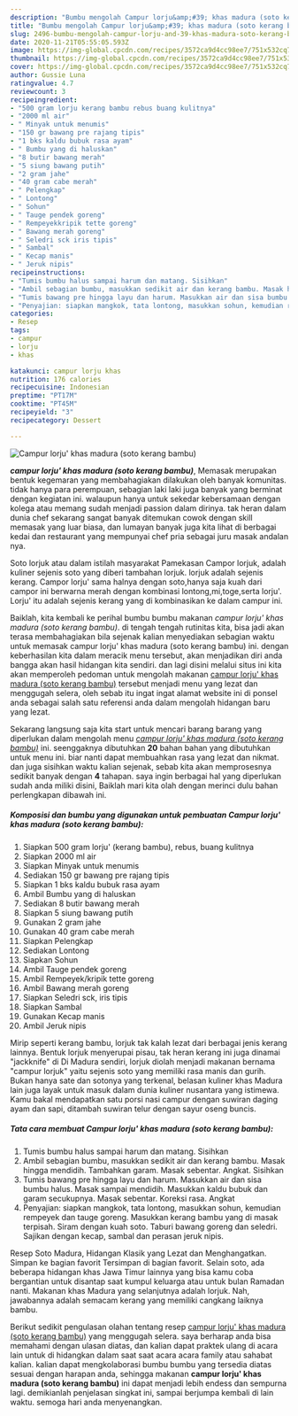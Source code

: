 ```yaml
---
description: "Bumbu mengolah Campur lorju&amp;#39; khas madura (soto kerang bambu), Enak Banget"
title: "Bumbu mengolah Campur lorju&amp;#39; khas madura (soto kerang bambu), Enak Banget"
slug: 2496-bumbu-mengolah-campur-lorju-and-39-khas-madura-soto-kerang-bambu-enak-banget
date: 2020-11-21T05:55:05.593Z
image: https://img-global.cpcdn.com/recipes/3572ca9d4cc98ee7/751x532cq70/campur-lorju-khas-madura-soto-kerang-bambu-foto-resep-utama.jpg
thumbnail: https://img-global.cpcdn.com/recipes/3572ca9d4cc98ee7/751x532cq70/campur-lorju-khas-madura-soto-kerang-bambu-foto-resep-utama.jpg
cover: https://img-global.cpcdn.com/recipes/3572ca9d4cc98ee7/751x532cq70/campur-lorju-khas-madura-soto-kerang-bambu-foto-resep-utama.jpg
author: Gussie Luna
ratingvalue: 4.7
reviewcount: 3
recipeingredient:
- "500 gram lorju kerang bambu rebus buang kulitnya"
- "2000 ml air"
- " Minyak untuk menumis"
- "150 gr bawang pre rajang tipis"
- "1 bks kaldu bubuk rasa ayam"
- " Bumbu yang di haluskan"
- "8 butir bawang merah"
- "5 siung bawang putih"
- "2 gram jahe"
- "40 gram cabe merah"
- " Pelengkap"
- " Lontong"
- " Sohun"
- " Tauge pendek goreng"
- " Rempeyekkripik tette goreng"
- " Bawang merah goreng"
- " Seledri sck iris tipis"
- " Sambal"
- " Kecap manis"
- " Jeruk nipis"
recipeinstructions:
- "Tumis bumbu halus sampai harum dan matang. Sisihkan"
- "Ambil sebagian bumbu, masukkan sedikit air dan kerang bambu. Masak hingga mendidih. Tambahkan garam. Masak sebentar. Angkat. Sisihkan"
- "Tumis bawang pre hingga layu dan harum. Masukkan air dan sisa bumbu halus. Masak sampai mendidih. Masukkan kaldu bubuk dan garam secukupnya. Masak sebentar. Koreksi rasa. Angkat"
- "Penyajian: siapkan mangkok, tata lontong, masukkan sohun, kemudian rempeyek dan tauge goreng. Masukkan kerang bambu yang di masak terpisah. Siram dengan kuah soto. Taburi bawang goreng dan seledri. Sajikan dengan kecap, sambal dan perasan jeruk nipis."
categories:
- Resep
tags:
- campur
- lorju
- khas

katakunci: campur lorju khas 
nutrition: 176 calories
recipecuisine: Indonesian
preptime: "PT17M"
cooktime: "PT45M"
recipeyield: "3"
recipecategory: Dessert

---
```



![Campur lorju&#39; khas madura (soto kerang bambu)](https://img-global.cpcdn.com/recipes/3572ca9d4cc98ee7/751x532cq70/campur-lorju-khas-madura-soto-kerang-bambu-foto-resep-utama.jpg)

<b><i>campur lorju&#39; khas madura (soto kerang bambu)</i></b>, Memasak merupakan bentuk kegemaran yang membahagiakan dilakukan oleh banyak komunitas. tidak hanya para perempuan, sebagian laki laki juga banyak yang berminat dengan kegiatan ini. walaupun hanya untuk sekedar kebersamaan dengan kolega atau memang sudah menjadi passion dalam dirinya. tak heran dalam dunia chef sekarang sangat banyak ditemukan cowok dengan skill memasak yang luar biasa, dan lumayan banyak juga kita lihat di berbagai kedai dan restaurant yang mempunyai chef pria sebagai juru masak andalan nya.

Soto lorjuk atau dalam istilah masyarakat Pamekasan Campor lorjuk, adalah kuliner sejenis soto yang diberi tambahan lorjuk. lorjuk adalah sejenis kerang. Campor lorju&#39; sama halnya dengan soto,hanya saja kuah dari campor ini berwarna merah dengan kombinasi lontong,mi,toge,serta lorju&#39;. Lorju&#39; itu adalah sejenis kerang yang di kombinasikan ke dalam campur ini.

Baiklah, kita kembali ke perihal bumbu bumbu makanan <i>campur lorju&#39; khas madura (soto kerang bambu)</i>. di tengah tengah rutinitas kita, bisa jadi akan terasa membahagiakan bila sejenak kalian menyediakan sebagian waktu untuk memasak campur lorju&#39; khas madura (soto kerang bambu) ini. dengan keberhasilan kita dalam meracik menu tersebut, akan menjadikan diri anda bangga akan hasil hidangan kita sendiri. dan lagi disini melalui situs ini kita akan memperoleh pedoman untuk mengolah makanan <u>campur lorju&#39; khas madura (soto kerang bambu)</u> tersebut menjadi menu yang lezat dan menggugah selera, oleh sebab itu ingat ingat alamat website ini di ponsel anda sebagai salah satu referensi anda dalam mengolah hidangan baru yang lezat.


Sekarang langsung saja kita start untuk mencari barang barang yang diperlukan dalam mengolah menu <u><i>campur lorju&#39; khas madura (soto kerang bambu)</i></u> ini. seenggaknya dibutuhkan <b>20</b> bahan bahan yang dibutuhkan untuk menu ini. biar nanti dapat membuahkan rasa yang lezat dan nikmat. dan juga sisihkan waktu kalian sejenak, sebab kita akan memprosesnya sedikit banyak dengan <b>4</b> tahapan. saya ingin berbagai hal yang diperlukan sudah anda miliki disini, Baiklah mari kita olah dengan merinci dulu bahan perlengkapan dibawah ini.

<!--inarticleads1-->

##### Komposisi dan bumbu yang digunakan untuk pembuatan Campur lorju&#39; khas madura (soto kerang bambu):

1. Siapkan 500 gram lorju&#39; (kerang bambu), rebus, buang kulitnya
1. Siapkan 2000 ml air
1. Siapkan  Minyak untuk menumis
1. Sediakan 150 gr bawang pre rajang tipis
1. Siapkan 1 bks kaldu bubuk rasa ayam
1. Ambil  Bumbu yang di haluskan
1. Sediakan 8 butir bawang merah
1. Siapkan 5 siung bawang putih
1. Gunakan 2 gram jahe
1. Gunakan 40 gram cabe merah
1. Siapkan  Pelengkap
1. Sediakan  Lontong
1. Siapkan  Sohun
1. Ambil  Tauge pendek goreng
1. Ambil  Rempeyek/kripik tette goreng
1. Ambil  Bawang merah goreng
1. Siapkan  Seledri sck, iris tipis
1. Siapkan  Sambal
1. Gunakan  Kecap manis
1. Ambil  Jeruk nipis


Mirip seperti kerang bambu, lorjuk tak kalah lezat dari berbagai jenis kerang lainnya. Bentuk lorjuk menyerupai pisau, tak heran kerang ini juga dinamai &#34;jackknife&#34; di Di Madura sendiri, lorjuk diolah menjadi makanan bernama &#34;campur lorjuk&#34; yaitu sejenis soto yang memiliki rasa manis dan gurih. Bukan hanya sate dan sotonya yang terkenal, belasan kuliner khas Madura lain juga layak untuk masuk dalam dunia kuliner nusantara yang istimewa. Kamu bakal mendapatkan satu porsi nasi campur dengan suwiran daging ayam dan sapi, ditambah suwiran telur dengan sayur oseng buncis. 

<!--inarticleads2-->

##### Tata cara membuat Campur lorju&#39; khas madura (soto kerang bambu):

1. Tumis bumbu halus sampai harum dan matang. Sisihkan
1. Ambil sebagian bumbu, masukkan sedikit air dan kerang bambu. Masak hingga mendidih. Tambahkan garam. Masak sebentar. Angkat. Sisihkan
1. Tumis bawang pre hingga layu dan harum. Masukkan air dan sisa bumbu halus. Masak sampai mendidih. Masukkan kaldu bubuk dan garam secukupnya. Masak sebentar. Koreksi rasa. Angkat
1. Penyajian: siapkan mangkok, tata lontong, masukkan sohun, kemudian rempeyek dan tauge goreng. Masukkan kerang bambu yang di masak terpisah. Siram dengan kuah soto. Taburi bawang goreng dan seledri. Sajikan dengan kecap, sambal dan perasan jeruk nipis.


Resep Soto Madura, Hidangan Klasik yang Lezat dan Menghangatkan. Simpan ke bagian favorit Tersimpan di bagian favorit. Selain soto, ada beberapa hidangan khas Jawa Timur lainnya yang bisa kamu coba bergantian untuk disantap saat kumpul keluarga atau untuk bulan Ramadan nanti. Makanan khas Madura yang selanjutnya adalah lorjuk. Nah, jawabannya adalah semacam kerang yang memiliki cangkang laiknya bambu. 

Berikut sedikit pengulasan olahan tentang resep <u>campur lorju&#39; khas madura (soto kerang bambu)</u> yang menggugah selera. saya berharap anda bisa memahami dengan ulasan diatas, dan kalian dapat praktek ulang di acara lain untuk di hidangkan dalam saat saat acara acara family atau sahabat kalian. kalian dapat mengkolaborasi bumbu bumbu yang tersedia diatas sesuai dengan harapan anda, sehingga makanan <b>campur lorju&#39; khas madura (soto kerang bambu)</b> ini dapat menjadi lebih endess dan sempurna lagi. demikianlah penjelasan singkat ini, sampai berjumpa kembali di lain waktu. semoga hari anda menyenangkan.
